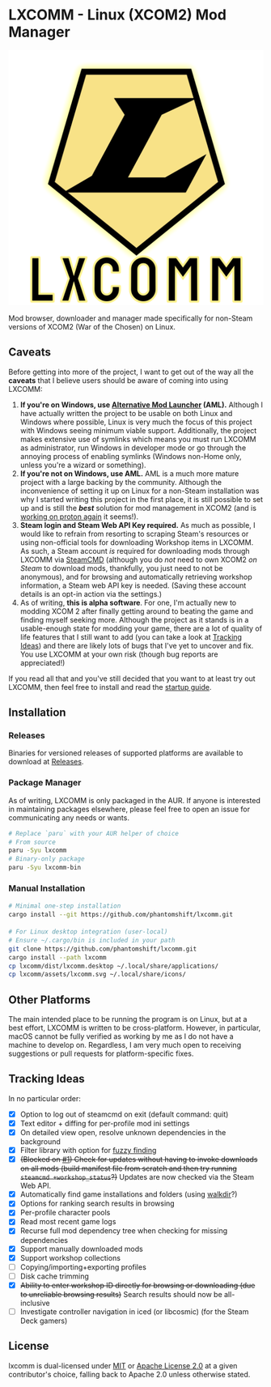 # LXCOMM - Linux (XCOM2) Mod Manager

<div align="center">

![icon](assets/lxcomm.svg)

</div>

Mod browser, downloader and manager made specifically for non-Steam versions of XCOM2 (War of the Chosen) on Linux.

## Caveats

Before getting into more of the project,
I want to get out of the way all the **caveats** that I believe
users should be aware of coming into using LXCOMM:

1) **If you're on Windows, use [Alternative Mod Launcher](https://github.com/X2CommunityCore/xcom2-launcher) (AML).** Although I have actually written the project to be usable on both Linux and Windows where possible, Linux is very much the focus of this project with Windows seeing minimum viable support.
Additionally, the project makes extensive use of symlinks which means you must run LXCOMM as administrator, run Windows in developer mode or go through the annoying process of enabling symlinks (Windows non-Home only, unless you're a wizard or something).
2) **If you're not on Windows, use AML.** AML is a much more mature project with a large backing by the community. Although the inconvenience of setting it up on Linux
for a non-Steam installation was why I started writing this project in the first place,
it is still possible to set up and is still the ***best*** solution for mod management in XCOM2 (and is [working on proton again](https://www.reddit.com/r/xcom2mods/comments/1mcsfe1/proton_users_1002beta_is_aml_friendly_again1/) it seems!).
3) **Steam login and Steam Web API Key required.** As much as possible, I would like to refrain
from resorting to scraping Steam's resources or using non-official tools for downloading Workshop items in LXCOMM.
As such, a Steam account *is* required for downloading mods through LXCOMM via [SteamCMD](https://developer.valvesoftware.com/wiki/SteamCMD)
(although you do *not* need to own XCOM2 *on Steam* to download mods, thankfully, you just need to not be anonymous),
and for browsing and automatically retrieving workshop information, a Steam web API key is needed.
(Saving these account details is an opt-in action via the settings.)
4) As of writing, **this is alpha software**. For one, I'm actually new to modding XCOM 2 after
finally getting around to beating the game and finding myself seeking more.
Although the project as it stands is in a usable-enough state for modding your game,
there are a lot of quality of life features that I still want to add (you can take a look at [Tracking Ideas](#tracking-ideas)) and there are likely lots of bugs that I've yet to uncover and fix.
You use LXCOMM at your own risk (though bug reports are appreciated!)

If you read all that and you've still decided that you want to at least try out LXCOMM,
then feel free to install and read the [startup guide](https://github.com/PhantomShift/lxcomm/wiki/Startup-Guide).

## Installation

### Releases

Binaries for versioned releases of supported platforms are available to download at [Releases](https://github.com/PhantomShift/lxcomm/releases/latest).

### Package Manager

As of writing, LXCOMM is only packaged in the AUR.
If anyone is interested in maintaining packages elsewhere,
please feel free to open an issue for communicating any needs or wants.

```bash
# Replace `paru` with your AUR helper of choice
# From source
paru -Syu lxcomm
# Binary-only package
paru -Syu lxcomm-bin
```

### Manual Installation

```bash
# Minimal one-step installation
cargo install --git https://github.com/phantomshift/lxcomm.git

# For Linux desktop integration (user-local)
# Ensure ~/.cargo/bin is included in your path
git clone https://github.com/phantomshift/lxcomm.git
cargo install --path lxcomm
cp lxcomm/dist/lxcomm.desktop ~/.local/share/applications/
cp lxcomm/assets/lxcomm.svg ~/.local/share/icons/
```

## Other Platforms

The main intended place to be running the program is on Linux,
but at a best effort, LXCOMM is written to be cross-platform.
However, in particular, macOS cannot be fully verified as working
by me as I do not have a machine to develop on.
Regardless, I am very much open to receiving suggestions or pull requests
for platform-specific fixes.

## Tracking Ideas

In no particular order:

- [x] Option to log out of steamcmd on exit (default command: quit)
- [x] Text editor + diffing for per-profile mod ini settings
- [x] On detailed view open, resolve unknown dependencies in the background
- [x] Filter library with option for [fuzzy finding](https://github.com/Blakeinstein/fuse-rust)
- [x] ~~(Blocked on [#1](https://github.com/PhantomShift/lxcomm/issues/1)) Check for updates without having to invoke downloads on all mods (build manifest file from scratch and then try running `steamcmd +workshop_status`?)~~ Updates are now checked via the Steam Web API.
- [x] Automatically find game installations and folders (using [walkdir](https://github.com/BurntSushi/walkdir)?)
- [x] Options for ranking search results in browsing
- [x] Per-profile character pools
- [x] Read most recent game logs
- [x] Recurse full mod dependency tree when checking for missing dependencies
- [x] Support manually downloaded mods
- [x] Support workshop collections
- [ ] Copying/importing+exporting profiles
- [ ] Disk cache trimming
- [x] ~~Ability to enter workshop ID directly for browsing or downloading (due to unreliable browsing results)~~ Search results should now be all-inclusive
- [ ] Investigate controller navigation in iced (or libcosmic) (for the Steam Deck gamers)

## License

lxcomm is dual-licensed under [MIT](LICENSE-MIT) or [Apache License 2.0](LICENSE-APACHE) at a given contributor's choice,
falling back to Apache 2.0 unless otherwise stated.
